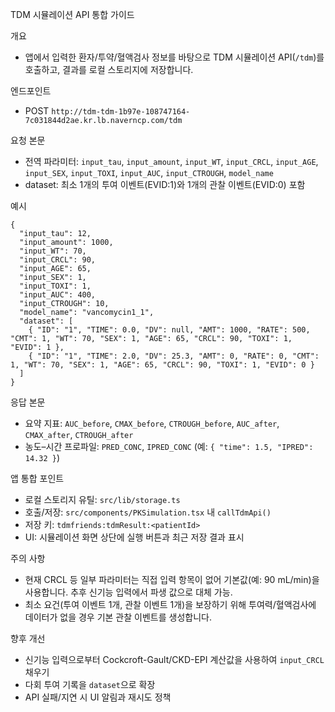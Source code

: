 TDM 시뮬레이션 API 통합 가이드

개요
- 앱에서 입력한 환자/투약/혈액검사 정보를 바탕으로 TDM 시뮬레이션 API(`/tdm`)를 호출하고, 결과를 로컬 스토리지에 저장합니다.

엔드포인트
- POST `http://tdm-tdm-1b97e-108747164-7c031844d2ae.kr.lb.naverncp.com/tdm`

요청 본문
- 전역 파라미터: `input_tau`, `input_amount`, `input_WT`, `input_CRCL`, `input_AGE`, `input_SEX`, `input_TOXI`, `input_AUC`, `input_CTROUGH`, `model_name`
- dataset: 최소 1개의 투여 이벤트(EVID:1)와 1개의 관찰 이벤트(EVID:0) 포함

예시
```
{
  "input_tau": 12,
  "input_amount": 1000,
  "input_WT": 70,
  "input_CRCL": 90,
  "input_AGE": 65,
  "input_SEX": 1,
  "input_TOXI": 1,
  "input_AUC": 400,
  "input_CTROUGH": 10,
  "model_name": "vancomycin1_1",
  "dataset": [
    { "ID": "1", "TIME": 0.0, "DV": null, "AMT": 1000, "RATE": 500, "CMT": 1, "WT": 70, "SEX": 1, "AGE": 65, "CRCL": 90, "TOXI": 1, "EVID": 1 },
    { "ID": "1", "TIME": 2.0, "DV": 25.3, "AMT": 0, "RATE": 0, "CMT": 1, "WT": 70, "SEX": 1, "AGE": 65, "CRCL": 90, "TOXI": 1, "EVID": 0 }
  ]
}
```

응답 본문
- 요약 지표: `AUC_before`, `CMAX_before`, `CTROUGH_before`, `AUC_after`, `CMAX_after`, `CTROUGH_after`
- 농도–시간 프로파일: `PRED_CONC`, `IPRED_CONC` (예: `{ "time": 1.5, "IPRED": 14.32 }`)

앱 통합 포인트
- 로컬 스토리지 유틸: `src/lib/storage.ts`
- 호출/저장: `src/components/PKSimulation.tsx` 내 `callTdmApi()`
- 저장 키: `tdmfriends:tdmResult:<patientId>`
- UI: 시뮬레이션 화면 상단에 실행 버튼과 최근 저장 결과 표시

주의 사항
- 현재 CRCL 등 일부 파라미터는 직접 입력 항목이 없어 기본값(예: 90 mL/min)을 사용합니다. 추후 신기능 입력에서 파생 값으로 대체 가능.
- 최소 요건(투여 이벤트 1개, 관찰 이벤트 1개)을 보장하기 위해 투여력/혈액검사에 데이터가 없을 경우 기본 관찰 이벤트를 생성합니다.

향후 개선
- 신기능 입력으로부터 Cockcroft-Gault/CKD-EPI 계산값을 사용하여 `input_CRCL` 채우기
- 다회 투여 기록을 `dataset`으로 확장
- API 실패/지연 시 UI 알림과 재시도 정책
